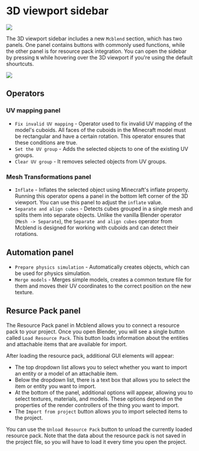 # 3D viewport sidebar

![](/img/gui/sidebar.png)

The 3D viewport sidebar includes a new `Mcblend` section, which has two panels. One panel contains buttons with commonly used functions, while the other panel is for resource pack integration. You can open the sidebar by pressing `N` while hovering over the 3D viewport if you're using the default shourtcuts.

![](/img/gui/sidebar_only.png)

## Operators
### UV mapping panel
- `Fix invalid UV mapping` - Operator used to fix invalid UV mapping of the model's cuboids. All faces of the cuboids in the Minecraft model must be rectangular and have a certain rotation. This operator ensures that these conditions are true.
- `Set the UV group` - Adds the selected objects to one of the existing UV groups.
- `Clear UV group` - It removes selected objects from UV groups.

### Mesh Transformations panel

- `Inflate` - Inflates the selected object using Minecraft's inflate property. Running this operator opens a panel in the bottom left corner of the 3D viewport. You can use this panel to adjust the `inflate` value.
- `Separate and align cubes` - Detects cubes grouped in a single mesh and splits them into separate objects. Unlike the vanilla Blender operator (`Mesh -> Separate`), the `Separate and align cubes` operator from Mcblend is designed for working with cuboids and can detect their rotations.

## Automation panel
- `Prepare physics simulation` - Automatically creates objects, which can be used for physics simulation.
- `Merge models` - Merges simple models, creates a common texture file for them and moves their UV coordinates to the correct position on the new texture.

## Resurce Pack panel
The Resource Pack panel in Mcblend allows you to connect a resource pack to your project. Once you open Blender, you will see a single button called `Load Resource Pack`. This button loads information about the entities and attachable items that are available for import.

After loading the resource pack, additional GUI elements will appear:
- The top dropdown list allows you to select whether you want to import an entity or a model of an attachable item.
- Below the dropdown list, there is a text box that allows you to select the item or entity you want to import.
- At the bottom of the panel, additional options will appear, allowing you to select textures, materials, and models. These options depend on the properties of the render controllers of the thing you want to import.
- The `Import from project` button allows you to import selected items to the project.

You can use the `Unload Resource Pack` button to unload the currently loaded resource pack. Note that the data about the resource pack is not saved in the project file, so you will have to load it every time you open the project.
